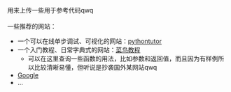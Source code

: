 用来上传一些用于参考代码qwq
<br/><br/>
一些推荐的网站：
- 一个可以在线单步调试、可视化的网站：[pythontutor](https://pythontutor.com/visualize.html#mode=edit)
- 一个入门教程、日常字典式的网站：[菜鸟教程](https://www.runoob.com/python3/python3-tutorial.html)
  - 可以在这里查询一些函数的用法，比如参数和返回值，而且因为有样例所以比较清晰易懂，但听说是抄袭国外某网站qwq
- [Google](https://www.google.com)
- ...
